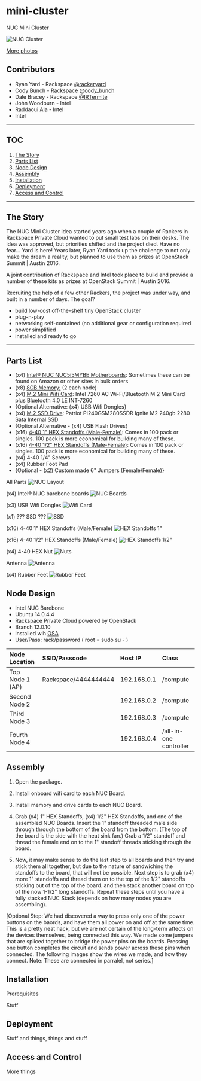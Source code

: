 # mini-cluster
NUC Mini Cluster

![NUC Cluster](https://lh3.googleusercontent.com/EQal5CEVaDAFLE3lsta2ftK2XPojeZLrLDeqqOqYc4001ZGAzNwrX_2JNZi8yp-e0QeXyRGYJAWrSAcanUWkG3QCOk_50dMrOa57FLz2_aU0W_8cS2Ll-k_YMJDMVMKplh_Bk3bTBjF8o-flN6iG7KDXCxqNtIRTQimZ-Tp-_coOLKiAcpnSTGAol5E75FhWHKeK-0NyptGnm2vPUI0gv4eamMQYmMoSX3oGsZU2KqKARWCamQeM5e-bsn3yQaaBPp_exOBjlex3VZT7MnlwJ_UeGTXLE_mPh2ev7T9Vxh_iM45QNliTwY59KyFu7K5n-tAPoBVih3EHga5FXM4KhBOvz3XSAb3W5kxmzcVcRQen-icX11j6UCbmPGEo7E-_Sq_ZA1IoFD2gFDJJOtqRynNLbskUDOSnf1j4mk7Am9awKwFzptr1MaItFHRs9Nhoi1zby5jhpBGSAPQq8qDixa4iHCEphguPyl2Fnb2n78Tw4a3U4ve_uGyDZa8osXHHho-eahHROMToDMO_XSdkHF2apZWCXu19B6TPatIwtMdTTnSE4PSykT0iNNV8jk4=w526-h542-no)

[More photos](https://goo.gl/photos/H7nQkzozF25g4oHs5)

## Contributors
- Ryan Yard - Rackspace [@rackeryard](https://twitter.com/rackeryard)
- Cody Bunch - Rackspace [@cody_bunch](https://twitter.com/cody_bunch)
- Dale Bracey - Rackspace [@IRTermite](https://twitter.com/IRTermite)
- John Woodburn - Intel
- Raddaoui Ala - Intel
- Intel

---

## TOC
1. [The Story](https://github.com/ryanyard/mini-cluster#the-story)
2. [Parts List](https://github.com/ryanyard/mini-cluster#parts-list)
3. [Node Design](https://github.com/ryanyard/mini-cluster#node-design)
4. [Assembly](https://github.com/ryanyard/mini-cluster#assembly)
5. [Installation](https://github.com/ryanyard/mini-cluster#installation)
6. [Deployment](https://github.com/ryanyard/mini-cluster#deployment)
7. [Access and Control](https://github.com/ryanyard/mini-cluster#access-and-control)

---

## The Story

The NUC Mini Cluster idea started years ago when a couple of Rackers in Rackspace Private Cloud wanted to put small test labs on their desks. The idea was approved, but priorities shifted and the project died. Have no fear... Yard is here! Years later, Ryan Yard took up the challenge to not only make the dream a reality, but planned to use them as prizes at OpenStack Summit | Austin 2016.

A joint contribution of Rackspace and Intel took place to build and provide a number of these kits as prizes at OpenStack Summit | Austin 2016.

Recruiting the help of a few other Rackers, the project was under way, and built in a number of days. The goal?

- build low-cost off-the-shelf tiny OpenStack cluster
- plug-n-play
 - networking self-contained (no additional gear or configuration required
 - power simplified
 - installed and ready to go

---

## Parts List
- (x4) [Intel® NUC NUC5i5MYBE Motherboards](http://www.logicsupply.com/nuc5i5mybe/): Sometimes these can be found on Amazon or other sites in bulk orders
- (x8) [8GB Memory:](https://www.amazon.com/Crucial-Single-PC3-12800-204-Pin-CT8G3S160BM/dp/B008LTBLLY/ref=sr_1_2?ie=UTF8&qid=1465580834&sr=8-2&keywords=mt16ktf1g64hz-1g6e1) (2 each node)
- (x4) [M.2 Mini Wifi Card](http://www.logicsupply.com/int-7260/): Intel 7260 AC Wi-Fi/Bluetooth M.2 Mini Card plus Bluetooth 4.0 LE
INT-7260
 - {Optional Alternative: (x4) USB Wifi Dongles}
- (x4) [M.2 SSD Drive](https://www.amazon.com/Patriot-PI240GSM280SSDR-Ignite-240gb-Internal/dp/B00X2YJUS4?ie=UTF8&*Version*=1&*entries*=0): Patriot PI240GSM280SSDR Ignite M2 240gb 2280 Sata Internal SSD
 - {Optional Alternative - (x4) USB Flash Drives}
- (x16) [4-40 1" HEX Standoffs (Male-Female)](http://www.intertexelectronics.com/K8405-C-Male-Female-Standoff-Aluminum-4-40-X-1-Hex-100PK-P10481.aspx): Comes in 100 pack or singles. 100 pack is more economical for building many of these. 
- (x16) [4-40 1/2" HEX Standoffs (Male-Female)](http://www.intertexelectronics.com/K8401-C-Male-Female-Standoff-Aluminum-4-40-X-12-Hex-100PK-P10479.aspx): Comes in 100 pack or singles. 100 pack is more economical for building many of these.
- (x4) 4-40 1/4" Screws
- (x4) Rubber Foot Pad
- {Optional - (x2) Custom made 6" Jumpers (Female/Female)}

All Parts
![NUC Layout](https://github.com/ryanyard/mini-cluster/blob/master/images/20160505_120010.jpg?raw=true)

(x4) Intel® NUC barebone boards
![NUC Boards](https://github.com/ryanyard/mini-cluster/blob/master/images/20160505_124443.jpg?raw=true)

(x3) USB Wifi Dongles 
![Wifi Card](https://github.com/ryanyard/mini-cluster/blob/master/images/20160505_124538.jpg?raw=true)

(x1) ??? SSD ??? 
![SSD](https://github.com/ryanyard/mini-cluster/blob/master/images/20160505_124550.jpg?raw=true)

(x16) 4-40 1" HEX Standoffs (Male/Female) 
![HEX Standoffs 1"](https://github.com/ryanyard/mini-cluster/blob/master/images/20160505_120129.jpg?raw=true)

(x16) 4-40 1/2" HEX Standoffs (Male/Female) 
![HEX Standoffs 1/2"](https://github.com/ryanyard/mini-cluster/blob/master/images/20160505_124532.jpg?raw=true)

(x4) 4-40 HEX Nut 
![Nuts](https://github.com/ryanyard/mini-cluster/blob/master/images/20160505_124636.jpg?raw=true)

Antenna
![Antenna](https://github.com/ryanyard/mini-cluster/blob/master/images/20160505_124704.jpg?raw=true)

(x4) Rubber Feet
![Rubber Feet](https://github.com/ryanyard/mini-cluster/blob/master/images/20160505_124459.jpg?raw=true)

## Node Design

- Intel NUC Barebone
- Ubuntu 14.0.4.4
- Rackspace Private Cloud powered by OpenStack
 - Branch 12.0.10
 - Installed wih [OSA](https://github.com/openstack/openstack-ansible)
- User/Pass: rack/password ( root = sudo su - )

| Node Location   | SSID/Passcode        | Host IP     | Class                  |
|:----------------|:---------------------|:------------|:-----------------------|
| Top Node 1 (AP) | Rackspace/4444444444 | 192.168.0.1 | /compute               |
| Second Node 2   |                      | 192.168.0.2 | /compute               |
| Third Node 3    |                      | 192.168.0.3 | /compute               |
| Fourth Node 4   |                      | 192.168.0.4 | /all-in-one controller |

## Assembly

1. Open the package.

1. Install onboard wifi card to each NUC Board.

1. Install memory and drive cards to each NUC Board.

1. Grab (x4) 1" HEX Standoffs, (x4) 1/2" HEX Standoffs, and one of the assembled NUC Boards. Insert the 1" standoff threaded male side through through the bottom of the board from the bottom. (The top of the board is the side with the heat sink fan.) Grab a 1/2" standoff and thread the female end on to the 1" standoff threads sticking through the board.

1. Now, it may make sense to do the last step to all boards and then try and stick them all together, but due to the nature of sandwiching the standoffs to the board, that will not be possible. Next step is to grab (x4) more 1" standoffs and thread them on to the top of the 1/2" standoffs sticking out of the top of the board. and then stack another board on top of the now 1-1/2" long standoffs. Repeat these steps until you have a fully stacked NUC Stack (depends on how many nodes you are assembling).

[Optional Step: We had discovered a way to press only one of the power buttons on the baords, and have them all power on and off at the same time. This is a pretty neat hack, but we are not certain of the long-term affects on the devices themselves, being connected this way. We made some jumpers that are spliced together to bridge the power pins on the boards. Pressing one button completes the circuit and sends power across these pins when connected. The following images show the wires we made, and how they connect. Note: These are connected in parralel, not series.]

## Installation

Prerequisites

Stuff

## Deployment

Stuff and things, things and stuff

## Access and Control

More things